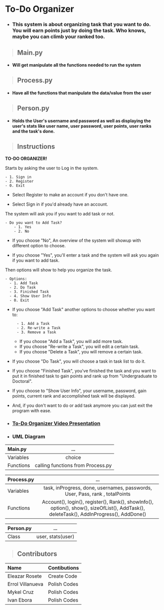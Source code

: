 # **To-Do Organizer**

- ### This system is about organizing task that you want to do. You will earn points just by doing the task. Who knows, maybe you can climb your ranked too.

> ## **Main.py**

- #### Will get manipulate all the functions needed to run the system

> ## **Process.py**

- #### Have all the functions that manipulate the data/value from the user 

> ## **Person.py**

- #### Holds the User's username and password as well as displaying the user's stats like user name, user password, user points, user ranks and the task's done.


> ## **Instructions**

**TO-DO ORGANIZER!**

Starts by asking the user to Log in the system.

    - 1. Sign in
    - 2. Register
    - 0. Exit
- Select Register to make an account if you don't have one.

- Select Sign in if you'd already have an account.

The system will ask you if you want to add task or not.

    - Do you want to Add Task?
        - 1. Yes
        - 2. No
  
- If you choose "No", An overview of the system will showup with different option to choose.

- If you choose "Yes", you'll enter a task and the system will ask you again if you want to add task.

Then options will show to help you organize the task.

    - Options:
      - 1. Add Task
      - 2. Do Task
      - 3. Finished Task
      - 4. Show User Info
      - 0. Exit

- If you choose "Add Task" another options to choose whether you want to: 
    
        - 1. Add a Task
        - 2. Re-write a Task
        - 3. Remove a Task

    - If you choose "Add a Task", you will add more task.
    - If you choose "Re-write a Task", you will edit a certain task.
    - If you choose "Delete a Task", you will remove a certain task.

- If you choose "Do Task", you will choose a task in task list to do it.
- If you choose "Finished Task", you've finished the task and you want to put it in finished task to gain points and rank up from "Undergraduate to Doctoral".
- If you choose to "Show User Info", your username, password, gain points, current rank and accomplished task will be displayed.

- And, if you don't want to do or add task anymore you can just exit the program with ease.
      
- ### [**To-Do Organizer Video Presentation**](https://youtu.be/dp9IYkGYEF0)

- ### **UML Diagram**
| Main.py |...|
|:---|:--:|
|Variables| choice|
| Functions | calling functions from Process.py|

| Process.py |...|
|:---|:--:|
|Variables| task, inProgress, done, usernames, passwords, User, Pass, rank , totalPoints|
| Functions | Account(), login(), register(), Rank(), showInfo(), option(), show(), sizeOfList(), AddTask(), deleteTask(), AddInProgress(), AddDone()|

| Person.py |...|
|:---|:--:|
|Class| user, stats(user)|

> ## **Contributors**

| Name | Contibutions |
|:---| :---|
| Eleazar Rosete | Create Code |
| Errol Villanueva | Polish Codes |
| Mykel Cruz | Polish Codes |
| Ivan Ebora | Polish Codes |
